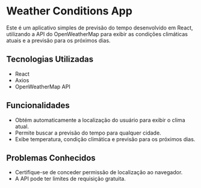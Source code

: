 # Weather Conditions App

Este é um aplicativo simples de previsão do tempo desenvolvido em React, utilizando a API do OpenWeatherMap para exibir as condições climáticas atuais e a previsão para os próximos dias.

## Tecnologias Utilizadas

* React
* Axios
* OpenWeatherMap API

## Funcionalidades

* Obtém automaticamente a localização do usuário para exibir o clima atual.
* Permite buscar a previsão do tempo para qualquer cidade.
* Exibe temperatura, condição climática e previsão para os próximos dias.

## Problemas Conhecidos

* Certifique-se de conceder permissão de localização ao navegador.
* A API pode ter limites de requisição gratuita.
